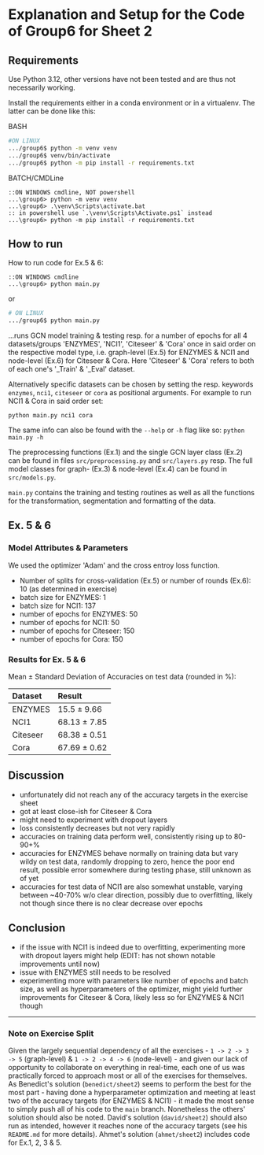 # Explanation and Setup for the Code of Group6 for Sheet 2

## Requirements

Use Python 3.12, other versions have not been tested and are thus not necessarily working.

Install the requirements either in a conda environment or in a virtualenv. The latter can be done like this:

BASH

```bash
#ON LINUX
.../group6$ python -m venv venv
.../group6$ venv/bin/activate
.../group6$ python -m pip install -r requirements.txt
```

BATCH/CMDLine

```batch
::ON WINDOWS cmdline, NOT powershell
...\group6> python -m venv venv
...\group6> .\venv\Scripts\activate.bat
:: in powershell use `.\venv\Scripts\Activate.ps1` instead
...\group6> python -m pip install -r requirements.txt
```

## How to run

How to run code for Ex.5 & 6:

```batch
::ON WINDOWS cmdline
...\group6> python main.py
```

or

```bash
# ON LINUX
.../group6$ python main.py
```

...runs GCN model training & testing resp. for a number of epochs for all 4 datasets/groups 'ENZYMES', 'NCI1', 'Citeseer' & 'Cora' once in said order on the respective model type, i.e. graph-level (Ex.5) for ENZYMES & NCI1 and node-level (Ex.6) for Citeseer & Cora. Here 'Citeseer' & 'Cora' refers to both of each one's '_Train' & '_Eval' dataset.

Alternatively specific datasets can be chosen by setting the resp. keywords `enzymes`, `nci1`, `citeseer` or `cora` as positional arguments. For example to run NCI1 & Cora in said order set:

`python main.py nci1 cora`

The same info can also be found with the `--help` or `-h` flag like so: `python main.py -h`

The preprocessing functions (Ex.1) and the single GCN layer class (Ex.2) can be found in files `src/preprocessing.py` and `src/layers.py` resp. The full model classes for graph- (Ex.3) & node-level (Ex.4) can be found in `src/models.py`.

`main.py` contains the training and testing routines as well as all the functions for the transformation, segmentation and formatting of the data.

## Ex. 5 & 6

### Model Attributes & Parameters

We used the optimizer 'Adam' and the cross entroy loss function.

- Number of splits for cross-validation (Ex.5) or number of rounds (Ex.6): 10 (as determined in exercise)
- batch size for ENZYMES: 1
- batch size for NCI1: 137
- number of epochs for ENZYMES: 50
- number of epochs for NCI1: 50
- number of epochs for Citeseer: 150
- number of epochs for Cora: 150

### Results for Ex. 5 & 6

Mean ± Standard Deviation of Accuracies on test data (rounded in %):

| Dataset | Result       |
| :------ | :----------- |
|ENZYMES  | 15.5 ± 9.66 |
|NCI1     | 68.13 ± 7.85 |
|Citeseer | 68.38 ± 0.51 |
|Cora     | 67.69 ± 0.62 |

## Discussion

- unfortunately did not reach any of the accuracy targets in the exercise sheet
- got at least close-ish for Citeseer & Cora
- might need to experiment with dropout layers
- loss consistently decreases but not very rapidly
- accuracies on training data perform well, consistently rising up to 80-90+%
- accuracies for ENZYMES behave normally on training data but vary wildy on test data, randomly dropping to zero, hence the poor end result, possible error somewhere during testing phase, still unknown as of yet
- accuracies for test data of NCI1 are also somewhat unstable, varying between ~40-70% w/o clear direction, possibly due to overfitting, likely not though since there is no clear decrease over epochs

## Conclusion

- if the issue with NCI1 is indeed due to overfitting, experimenting more with dropout layers might help (EDIT: has not shown notable improvements until now)
- issue with ENZYMES still needs to be resolved
- experimenting more with parameters like number of epochs and batch size, as well as hyperparameters of the optimizer, might yield further improvements for Citeseer & Cora, likely less so for ENZYMES & NCI1 though

---

### Note on Exercise Split

Given the largely sequential dependency of all the exercises - `1 -> 2 -> 3 -> 5` (graph-level) & `1 -> 2 -> 4 -> 6` (node-level) - and given our lack of opportunity to collaborate on everything in real-time, each one of us was practically forced to approach most or all of the exercises for themselves. As Benedict's solution (`benedict/sheet2`) seems to perform the best for the most part - having done a hyperparameter optimization and meeting at least two of the accuracy targets (for ENZYMES & NCI1) - it made the most sense to simply push all of his code to the `main` branch. Nonetheless the others' solution should also be noted. David's solution (`david/sheet2`) should also run as intended, however it reaches none of the accuracy targets (see his `README.md` for more details). Ahmet's solution (`ahmet/sheet2`) includes code for Ex.1, 2, 3 & 5.
